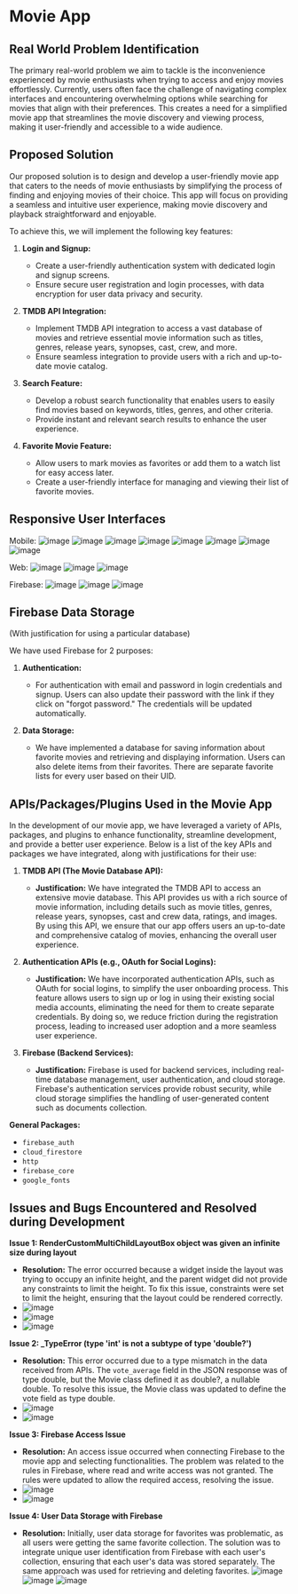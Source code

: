 # Movie App

## Real World Problem Identification

The primary real-world problem we aim to tackle is the inconvenience experienced by movie enthusiasts when trying to access and enjoy movies effortlessly. Currently, users often face the challenge of navigating complex interfaces and encountering overwhelming options while searching for movies that align with their preferences. This creates a need for a simplified movie app that streamlines the movie discovery and viewing process, making it user-friendly and accessible to a wide audience.

## Proposed Solution

Our proposed solution is to design and develop a user-friendly movie app that caters to the needs of movie enthusiasts by simplifying the process of finding and enjoying movies of their choice. This app will focus on providing a seamless and intuitive user experience, making movie discovery and playback straightforward and enjoyable.

To achieve this, we will implement the following key features:

1. **Login and Signup:**
   - Create a user-friendly authentication system with dedicated login and signup screens.
   - Ensure secure user registration and login processes, with data encryption for user data privacy and security.

2. **TMDB API Integration:**
   - Implement TMDB API integration to access a vast database of movies and retrieve essential movie information such as titles, genres, release years, synopses, cast, crew, and more.
   - Ensure seamless integration to provide users with a rich and up-to-date movie catalog.

3. **Search Feature:**
   - Develop a robust search functionality that enables users to easily find movies based on keywords, titles, genres, and other criteria.
   - Provide instant and relevant search results to enhance the user experience.

4. **Favorite Movie Feature:**
   - Allow users to mark movies as favorites or add them to a watch list for easy access later.
   - Create a user-friendly interface for managing and viewing their list of favorite movies.

## Responsive User Interfaces
Mobile:
![image](https://github.com/ishabhutto/Flutter_Movie_App/assets/90207282/9b4159f7-7856-40ee-b00e-f08d8028998f)
![image](https://github.com/ishabhutto/Flutter_Movie_App/assets/90207282/17418279-d082-4014-8b31-ed5710f82fa8)
![image](https://github.com/ishabhutto/Flutter_Movie_App/assets/90207282/abe3ad68-25d7-42d7-8fa2-13a11f86653a)
![image](https://github.com/ishabhutto/Flutter_Movie_App/assets/90207282/560af116-a98b-409e-a19e-35d1b8740369)
![image](https://github.com/ishabhutto/Flutter_Movie_App/assets/90207282/86362032-8978-429d-8145-bf216e2997fb)
![image](https://github.com/ishabhutto/Flutter_Movie_App/assets/90207282/345efe6b-3cc1-423a-9d8a-dc1a65b2cf4a)
![image](https://github.com/ishabhutto/Flutter_Movie_App/assets/90207282/d462c9cf-238f-494e-958b-137f23e8a9b0)
![image](https://github.com/ishabhutto/Flutter_Movie_App/assets/90207282/aa555824-34fd-4b1b-8e02-05f263e03a7e)

Web:
![image](https://github.com/ishabhutto/Flutter_Movie_App/assets/90207282/c472352f-c3ea-4724-bbaa-0c5d3ce2d92c)
![image](https://github.com/ishabhutto/Flutter_Movie_App/assets/90207282/221c67f7-d9bd-4cdb-a593-52d0bf505e12)
![image](https://github.com/ishabhutto/Flutter_Movie_App/assets/90207282/0d07ae8a-da97-4b06-b563-7bb35a7e96ac)

Firebase:
![image](https://github.com/ishabhutto/Flutter_Movie_App/assets/90207282/f29fa447-98f8-49f5-b9e4-995f4bbf9265)
![image](https://github.com/ishabhutto/Flutter_Movie_App/assets/90207282/93597830-84e5-4dfd-a29b-6d7d3f846735)
![image](https://github.com/ishabhutto/Flutter_Movie_App/assets/90207282/bcbe46a2-960f-409c-bc1c-94909a07a055)


## Firebase Data Storage
(With justification for using a particular database)

We have used Firebase for 2 purposes:

1. **Authentication:**
   - For authentication with email and password in login credentials and signup. Users can also update their password with the link if they click on "forgot password." The credentials will be updated automatically.

2. **Data Storage:**
   - We have implemented a database for saving information about favorite movies and retrieving and displaying information. Users can also delete items from their favorites. There are separate favorite lists for every user based on their UID.

## APIs/Packages/Plugins Used in the Movie App

In the development of our movie app, we have leveraged a variety of APIs, packages, and plugins to enhance functionality, streamline development, and provide a better user experience. Below is a list of the key APIs and packages we have integrated, along with justifications for their use:

1. **TMDB API (The Movie Database API):**
   - **Justification:** We have integrated the TMDB API to access an extensive movie database. This API provides us with a rich source of movie information, including details such as movie titles, genres, release years, synopses, cast and crew data, ratings, and images. By using this API, we ensure that our app offers users an up-to-date and comprehensive catalog of movies, enhancing the overall user experience.

2. **Authentication APIs (e.g., OAuth for Social Logins):**
   - **Justification:** We have incorporated authentication APIs, such as OAuth for social logins, to simplify the user onboarding process. This feature allows users to sign up or log in using their existing social media accounts, eliminating the need for them to create separate credentials. By doing so, we reduce friction during the registration process, leading to increased user adoption and a more seamless user experience.

3. **Firebase (Backend Services):**
   - **Justification:** Firebase is used for backend services, including real-time database management, user authentication, and cloud storage. Firebase's authentication services provide robust security, while cloud storage simplifies the handling of user-generated content such as documents collection.

**General Packages:**
- `firebase_auth`
- `cloud_firestore`
- `http`
- `firebase_core`
- `google_fonts`

## Issues and Bugs Encountered and Resolved during Development

**Issue 1: RenderCustomMultiChildLayoutBox object was given an infinite size during layout**

- **Resolution:** The error occurred because a widget inside the layout was trying to occupy an infinite height, and the parent widget did not provide any constraints to limit the height. To fix this issue, constraints were set to limit the height, ensuring that the layout could be rendered correctly.
- ![image](https://github.com/ishabhutto/Flutter_Movie_App/assets/90207282/9d583929-b632-4f05-81c8-bd95630df158)
- ![image](https://github.com/ishabhutto/Flutter_Movie_App/assets/90207282/3d06f744-6c23-4031-905c-8d691be03711)
- ![image](https://github.com/ishabhutto/Flutter_Movie_App/assets/90207282/494f3316-3408-434d-ab3a-ec1bc4d4b4ef)

**Issue 2: _TypeError (type 'int' is not a subtype of type 'double?')**

- **Resolution:** This error occurred due to a type mismatch in the data received from APIs. The `vote_average` field in the JSON response was of type double, but the Movie class defined it as double?, a nullable double. To resolve this issue, the Movie class was updated to define the vote field as type double.
- ![image](https://github.com/ishabhutto/Flutter_Movie_App/assets/90207282/30e01031-bd9e-4de6-83da-feeefd7f0f6d)
- ![image](https://github.com/ishabhutto/Flutter_Movie_App/assets/90207282/8fe61413-a974-4045-9b11-d6403883f557)

**Issue 3: Firebase Access Issue**

- **Resolution:** An access issue occurred when connecting Firebase to the movie app and selecting functionalities. The problem was related to the rules in Firebase, where read and write access was not granted. The rules were updated to allow the required access, resolving the issue.
- ![image](https://github.com/ishabhutto/Flutter_Movie_App/assets/90207282/54404d51-e02d-412d-9c6a-605dc6d99d9f)
- ![image](https://github.com/ishabhutto/Flutter_Movie_App/assets/90207282/94efaee6-db61-40aa-9fa4-8a89a618b68b)

**Issue 4: User Data Storage with Firebase**

- **Resolution:** Initially, user data storage for favorites was problematic, as all users were getting the same favorite collection. The solution was to integrate unique user identification from Firebase with each user's collection, ensuring that each user's data was stored separately. The same approach was used for retrieving and deleting favorites.
![image](https://github.com/ishabhutto/Flutter_Movie_App/assets/90207282/fe0f317b-d085-4d43-a6f4-a141905208d5)
![image](https://github.com/ishabhutto/Flutter_Movie_App/assets/90207282/862f5c8b-1830-456b-9ebe-32c709da302f)
![image](https://github.com/ishabhutto/Flutter_Movie_App/assets/90207282/f9cc349a-feeb-431a-8f24-d0e8fd53552d)

